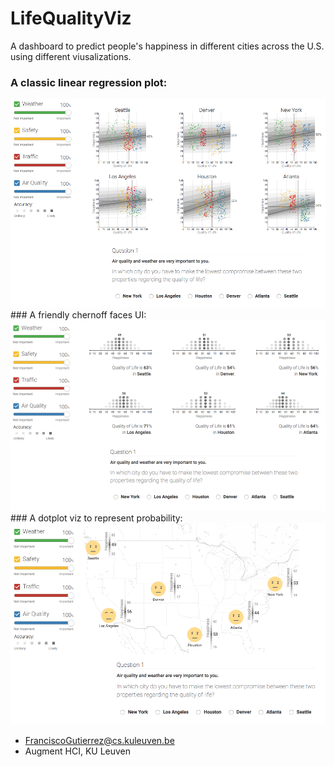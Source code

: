 # LifeQualityViz

A dashboard to predict people's happiness in different cities across the U.S. using different viusalizations.

### A classic linear regression plot:
<img src="public/sc1.png"/>
### A friendly chernoff faces UI:
<img src="public/sc2.png"/>
### A dotplot viz to represent probability:
<img src="public/sc3.png"/>

- FranciscoGutierrez@cs.kuleuven.be
- Augment HCI, KU Leuven
